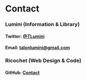 # Contact
<div class="mt-xl"></div>

### Lumini (Information & Library)
#### Twitter: <a class="is-ghost" href="https://twitter.com/TLumini" target="_blank">@TLumini</a>
#### Email: <a class="is-ghost" href="mailto:talonlumini@gmail.com?subject=Monster Hunter Library" target="_blank">talonlumini@gmail.com</a>

<div class="mt-xl"></div>

### Ricochet (Web Design & Code)
#### GitHub: <a class="is-ghost" href="https://github.com/ricochhet/mhlibrary/issues/new/choose" target="_blank">Contact</a>
